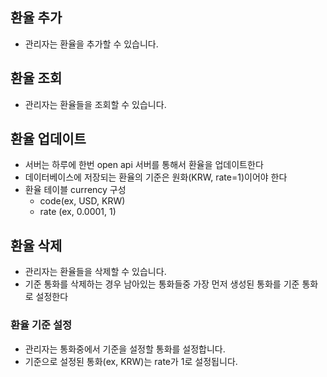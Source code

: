 
## 환율 추가
- 관리자는 환율을 추가할 수 있습니다.

## 환율 조회
- 관리자는 환율들을 조회할 수 있습니다.

## 환율 업데이트
- 서버는 하루에 한번 open api 서버를 통해서 환율을 업데이트한다
- 데이터베이스에 저장되는 환율의 기준은 원화(KRW, rate=1)이어야 한다
- 환율 테이블 currency 구성
	- code(ex, USD, KRW)
	- rate (ex, 0.0001, 1)

## 환율 삭제
- 관리자는 환율들을 삭제할 수 있습니다.
- 기준 통화를 삭제하는 경우 남아있는 통화들중 가장 먼저 생성된 통화를 기준 통화로 설정한다

### 환율 기준 설정
- 관리자는 통화중에서 기준을 설정할 통화를 설정합니다.
- 기준으로 설정된 통화(ex, KRW)는 rate가 1로 설정됩니다.